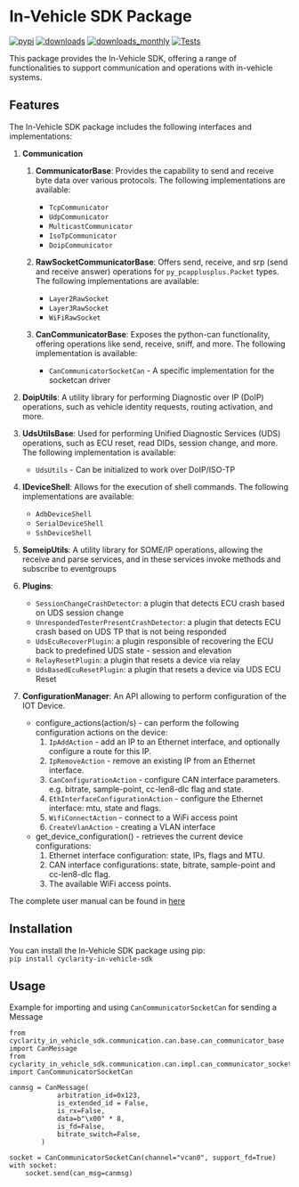 # In-Vehicle SDK Package  

[![pypi](https://img.shields.io/pypi/v/cyclarity-in-vehicle-sdk)](https://pypi.org/project/cyclarity-in-vehicle-sdk/)
[![downloads](https://static.pepy.tech/badge/cyclarity-in-vehicle-sdk)](https://pepy.tech/projects/cyclarity-in-vehicle-sdk)
[![downloads_monthly](https://static.pepy.tech/badge/cyclarity-in-vehicle-sdk/month)](https://pepy.tech/projects/cyclarity-in-vehicle-sdk)
[![Tests](https://github.com/CYMOTIVE/cyclarity-in-vehicle-sdk/actions/workflows/ci.yml/badge.svg)](https://github.com/CYMOTIVE/cyclarity-in-vehicle-sdk/actions/workflows/ci.yml)

This package provides the In-Vehicle SDK, offering a range of functionalities to support communication and operations with in-vehicle systems.  
  
## Features  
  
The In-Vehicle SDK package includes the following interfaces and implementations:  

1. **Communication**
    1. **CommunicatorBase**: Provides the capability to send and receive byte data over various protocols. The following implementations are available:  
        * `TcpCommunicator`  
        * `UdpCommunicator`
        * `MulticastCommunicator`  
        * `IsoTpCommunicator`  
        * `DoipCommunicator`  
    
    2. **RawSocketCommunicatorBase**: Offers send, receive, and srp (send and receive answer) operations for `py_pcapplusplus.Packet` types. The following implementations are available:  
        * `Layer2RawSocket`  
        * `Layer3RawSocket`  
        * `WiFiRawSocket`
    
    3. **CanCommunicatorBase**: Exposes the python-can functionality, offering operations like send, receive, sniff, and more. The following implementation is available:  
        * `CanCommunicatorSocketCan` - A specific implementation for the socketcan driver  
  
2. **DoipUtils**: A utility library for performing Diagnostic over IP (DoIP) operations, such as vehicle identity requests, routing activation, and more.  
  
3. **UdsUtilsBase**: Used for performing Unified Diagnostic Services (UDS) operations, such as ECU reset, read DIDs, session change, and more. The following implementation is available:  
    * `UdsUtils` - Can be initialized to work over DoIP/ISO-TP  
  
4. **IDeviceShell**: Allows for the execution of shell commands. The following implementations are available:  
    * `AdbDeviceShell`  
    * `SerialDeviceShell`  
    * `SshDeviceShell`  

5. **SomeipUtils**: A utility library for SOME/IP operations, allowing the receive and parse services, and in these services invoke methods and subscribe to eventgroups

6. **Plugins**:
    * `SessionChangeCrashDetector`: a plugin that detects ECU crash based on UDS session change
    * `UnrespondedTesterPresentCrashDetector`: a plugin that detects ECU crash based on UDS TP that is not being responded
    * `UdsEcuRecoverPlugin`: a plugin responsible of recovering the ECU back to predefined UDS state - session and elevation
    * `RelayResetPlugin`: a plugin that resets a device via relay
    * `UdsBasedEcuResetPlugin`: a plugin that resets a device via UDS ECU Reset

7. **ConfigurationManager**: An API allowing to perform configuration of the IOT Device.
    * configure_actions(action/s) - can perform the following configuration actions on the device:
        1. `IpAddAction` - add an IP to an Ethernet interface, and optionally configure a route for this IP.
        2. `IpRemoveAction` - remove an existing IP from an Ethernet interface.
        3. `CanConfigurationAction` - configure CAN interface parameters. e.g. bitrate, sample-point, cc-len8-dlc flag and state.
        4. `EthInterfaceConfigurationAction` - configure the Ethernet interface: mtu, state and flags.
        5. `WifiConnectAction` - connect to a WiFi access point
        6. `CreateVlanAction` - creating a VLAN interface
    * get_device_configuration() - retrieves the current device configurations:
        1. Ethernet interface configuration: state, IPs, flags and MTU.
        2. CAN interface configurations: state, bitrate, sample-point and cc-len8-dlc flag.
        3. The available WiFi access points. 

The complete user manual can be found in [here](docs/cyclarity-in-vehicle-sdk.pdf)

## Installation  
  
You can install the In-Vehicle SDK package using pip:  
`pip install cyclarity-in-vehicle-sdk`

## Usage

Example for importing and using `CanCommunicatorSocketCan` for sending a Message
```
from cyclarity_in_vehicle_sdk.communication.can.base.can_communicator_base import CanMessage
from cyclarity_in_vehicle_sdk.communication.can.impl.can_communicator_socketcan import CanCommunicatorSocketCan

canmsg = CanMessage(
            arbitration_id=0x123,
            is_extended_id = False,
            is_rx=False,
            data=b"\x00" * 8,
            is_fd=False,
            bitrate_switch=False,
        )

socket = CanCommunicatorSocketCan(channel="vcan0", support_fd=True)
with socket:
    socket.send(can_msg=canmsg)
```